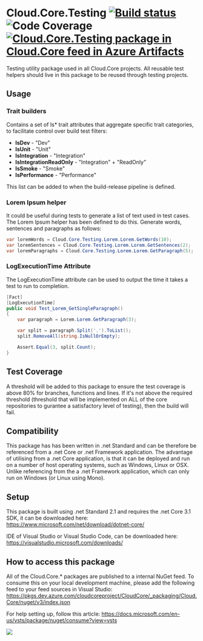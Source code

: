 # **Cloud.Core.Testing** [![Build status](https://dev.azure.com/cloudcoreproject/CloudCore/_apis/build/status/Cloud.Core%20Packages/Cloud.Core.Testing_Package)](https://dev.azure.com/cloudcoreproject/CloudCore/_build/latest?definitionId=2) ![Code Coverage](https://cloud1core.blob.core.windows.net/codecoveragebadges/Cloud.Core.Testing-LineCoverage.png) [![Cloud.Core.Testing package in Cloud.Core feed in Azure Artifacts](https://feeds.dev.azure.com/cloudcoreproject/dfc5e3d0-a562-46fe-8070-7901ac8e64a0/_apis/public/Packaging/Feeds/8949198b-5c74-42af-9d30-e8c462acada6/Packages/4a4d803b-f864-4da1-8060-6af8efb0e3e6/Badge)](https://dev.azure.com/cloudcoreproject/CloudCore/_packaging?_a=package&feed=8949198b-5c74-42af-9d30-e8c462acada6&package=4a4d803b-f864-4da1-8060-6af8efb0e3e6&preferRelease=true) 

<div id="description">
Testing utility package used in all Cloud.Core projects.  All reusable test helpers should live in this package to be reused through testing projects.
</div>

## Usage
### Trait builders
Contains a set of Is* trait attributes that aggregate specific trait categories, to facilitate control over build test filters:

- **IsDev** - "Dev"
- **IsUnit** - "Unit"
- **IsIntegration** - "Integration"
- **IsIntegrationReadOnly** - "Integration" + "ReadOnly"
- **IsSmoke** - "Smoke"
- **IsPerformance** - "Performance"

This list can be added to when the build-release pipeline is defined.

### Lorem Ipsum helper
It could be useful during tests to generate a list of text used in test cases.  The Lorem Ipsum helper has been defined to do this.  Generate words, sentences and paragraphs as follows:

```csharp
var loremWords = Cloud.Core.Testing.Lorem.Lorem.GetWords(10);
var loremSentences = Cloud.Core.Testing.Lorem.Lorem.GetSentences(2);
var loremParagraphs = Cloud.Core.Testing.Lorem.Lorem.GetParagraph(5);
```

### LogExecutionTime Attribute
The LogExecutionTime attribute can be used to output the time it takes a test to run to completion.

```csharp
[Fact]
[LogExecutionTime]
public void Test_Lorem_GetSingleParagraph()
{
	var paragraph = Lorem.Lorem.GetParagraph(3);

	var split = paragraph.Split('.').ToList();
	split.RemoveAll(string.IsNullOrEmpty);

	Assert.Equal(3, split.Count);
}
```

## Test Coverage
A threshold will be added to this package to ensure the test coverage is above 80% for branches, functions and lines.  If it's not above the required threshold 
(threshold that will be implemented on ALL of the core repositories to gurantee a satisfactory level of testing), then the build will fail.

## Compatibility
This package has has been written in .net Standard and can be therefore be referenced from a .net Core or .net Framework application. The advantage of utilising from a .net Core application, 
is that it can be deployed and run on a number of host operating systems, such as Windows, Linux or OSX.  Unlike referencing from the a .net Framework application, which can only run on 
Windows (or Linux using Mono).
 
## Setup
This package is built using .net Standard 2.1 and requires the .net Core 3.1 SDK, it can be downloaded here: 
https://www.microsoft.com/net/download/dotnet-core/

IDE of Visual Studio or Visual Studio Code, can be downloaded here:
https://visualstudio.microsoft.com/downloads/

## How to access this package
All of the Cloud.Core.* packages are published to a internal NuGet feed.  To consume this on your local development machine, please add the following feed to your feed sources in Visual Studio:
https://pkgs.dev.azure.com/cloudcoreproject/CloudCore/_packaging/Cloud.Core/nuget/v3/index.json
 
For help setting up, follow this article: https://docs.microsoft.com/en-us/vsts/package/nuget/consume?view=vsts


<img src="https://cloud1core.blob.core.windows.net/icons/cloud_core_small.PNG" />
